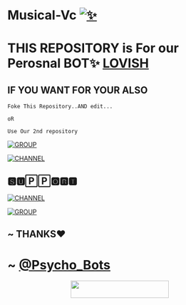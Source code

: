 # Musical-Vc [![✨](https://telegra.ph/file/d37e87d4e139863724cb6.jpg)](https://t.me/Lovishmanager_bot)
# THIS REPOSITORY is For our Perosnal BOT✨ [LOVISH](https://t.me/Lovishmanager_bot) 
## IF YOU WANT FOR YOUR ALSO 
```
Foke This Repository..AND edit...

oR 

Use Our 2nd repository 
```
</p><p align="left"><a href="https://github.com/Psychobots/VCMUSICAL"> <img src="https://img.shields.io/badge/Github-2nd_Repo-black?style=for-the-badge&logo=github" alt="GROUP" /></a> 
  
  
</p><p align="left"><a href="https://t.me/Lovishmanager_bot"> <img src="https://img.shields.io/badge/Lovish-manager-pink?style=for-the-badge&logo=telegram" alt="CHANNEL" /></a> 




## 🆂🆄🄿🄿🅾🆁🆃

</p><p align="left"><a href="https://t.me/Psycho_Bots"> <img src="https://img.shields.io/badge/telegram-CHANNEL-yellow?style=for-the-badge&logo=telegram" alt="CHANNEL" /></a> 

</p><p align="left"><a href="https://t.me/PsychoBots_chat"> <img src="https://img.shields.io/badge/telegram-CHAT_GROUP-green?style=for-the-badge&logo=telegram" alt="GROUP" /></a> 
  
  
##  ~ THANKS❤️
# ~ [@Psycho_Bots](https://t.me/Psycho_Bots)
  
<p align="center"><a href="https://heroku.com/deploy?template=https://github.com/aman706/IRONMAN_OP"> <img src="https://img.shields.io/badge/Deploy%20To%20Heroku-black?style=for-the-badge&logo=heroku" width="220" height="38.45"/></a></p>
